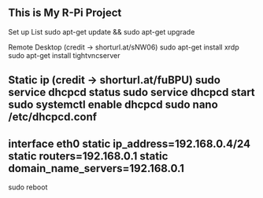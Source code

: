## This is My R-Pi Project ##
Set up List
sudo apt-get update && sudo apt-get upgrade

Remote Desktop (credit -> shorturl.at/sNW06)
sudo apt-get install xrdp            
sudo apt-get install tightvncserver

Static ip (credit -> shorturl.at/fuBPU)
sudo service dhcpcd status
sudo service dhcpcd start
sudo systemctl enable dhcpcd
sudo nano /etc/dhcpcd.conf
----------------------------------------------
interface eth0
static ip_address=192.168.0.4/24
static routers=192.168.0.1
static domain_name_servers=192.168.0.1
----------------------------------------------
sudo reboot





